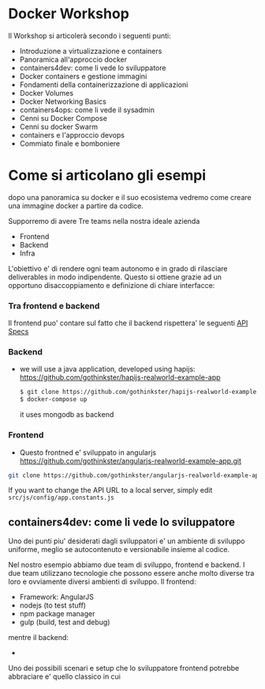 # Docker Workshop

Il Workshop si articolerà secondo i seguenti punti:

* Introduzione a virtualizzazione e containers
* Panoramica all'approccio docker
* containers4dev: come li vede lo sviluppatore
* Docker containers e gestione immagini
* Fondamenti della containerizzazione di applicazioni
* Docker Volumes
* Docker Networking Basics
* containers4ops: come li vede il sysadmin
* Cenni su Docker Compose
* Cenni su docker Swarm
* containers e l'approccio devops
* Commiato finale e bomboniere

# Come si articolano gli esempi

dopo una panoramica su docker e il suo ecosistema vedremo come creare una immagine docker a partire da codice.

Supporremo di avere Tre teams nella nostra ideale azienda

* Frontend
* Backend
* Infra

L'obiettivo e' di rendere ogni team autonomo e in grado di rilasciare deliverables in modo indipendente. Questo si ottiene grazie ad un opportuno disaccoppiamento e definizione di chiare interfacce:

### Tra frontend e backend

Il frontend puo' contare sul fatto che il backend rispettera' le seguenti [API Specs](https://github.com/gothinkster/realworld/tree/master/spec)

### Backend
 * we will use a java application, developed using hapijs:
   https://github.com/gothinkster/hapijs-realworld-example-app

   ```bash
   $ git clone https://github.com/gothinkster/hapijs-realworld-example-app
   $ docker-compose up
   ```

   it uses mongodb as backend

### Frontend
 * Questo frontned e' sviluppato in angularjs
 https://github.com/gothinkster/angularjs-realworld-example-app.git
 ```bash
 git clone https://github.com/gothinkster/angularjs-realworld-example-app.git
 ```
 If you want to change the API URL to a local server, simply edit `src/js/config/app.constants.js`

## containers4dev: come li vede lo sviluppatore

Uno dei punti piu' desiderati dagli sviluppatori e' un ambiente di sviluppo uniforme, meglio se autocontenuto e versionabile insieme al codice.

Nel nostro esempio abbiamo due team di sviluppo, frontend e backend. I due team utilizzano tecnologie che possono essere anche molto diverse tra loro e ovviamente diversi ambienti di sviluppo. Il frontend:

* Framework: AngularJS
* nodejs (to test stuff)
* npm package manager
* gulp (build, test and debug)

mentre il backend:

* 

Uno dei possibili scenari e setup che lo sviluppatore frontend potrebbe abbraciare e' quello classico in cui 